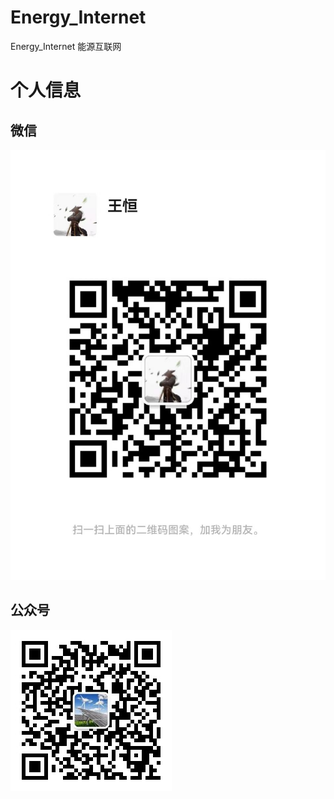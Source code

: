 # Energy_Internet
Energy_Internet  能源互联网


# 个人信息
## 微信
![alt text](https://github.com/wanghengGit/Energy_Internet/blob/main/images/%E4%B8%AA%E4%BA%BA%E5%BE%AE%E4%BF%A1.jpg)
## 公众号
![alt text](https://github.com/wanghengGit/Energy_Internet/blob/main/images/%E5%85%AC%E4%BC%97%E5%8F%B7.jpg)

